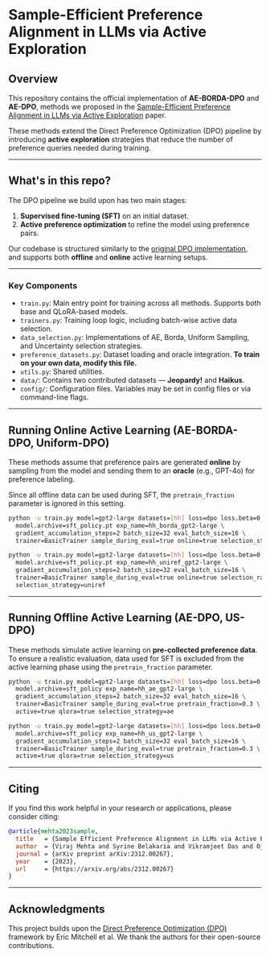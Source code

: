 # Sample-Efficient Preference Alignment in LLMs via Active Exploration

## Overview

This repository contains the official implementation of **AE-BORDA-DPO** and **AE-DPO**, methods we proposed in the [Sample-Efficient Preference Alignment in LLMs via Active Exploration](https://arxiv.org/abs/2312.00267) paper.

These methods extend the Direct Preference Optimization (DPO) pipeline by introducing **active exploration** strategies that reduce the number of preference queries needed during training.

---

## What's in this repo?

The DPO pipeline we build upon has two main stages:

1. **Supervised fine-tuning (SFT)** on an initial dataset.
2. **Active preference optimization** to refine the model using preference pairs.

Our codebase is structured similarly to the [original DPO implementation](https://github.com/eric-mitchell/direct-preference-optimization), and supports both **offline** and **online** active learning setups.

---

### Key Components

- `train.py`: Main entry point for training across all methods. Supports both base and QLoRA-based models.
- `trainers.py`: Training loop logic, including batch-wise active data selection.
- `data_selection.py`: Implementations of AE, Borda, Uniform Sampling, and Uncertainty selection strategies.
- `preference_datasets.py`: Dataset loading and oracle integration. **To train on your own data, modify this file.**
- `utils.py`: Shared utilities.
- `data/`: Contains two contributed datasets — **Jeopardy!** and **Haikus**.
- `config/`: Configuration files. Variables may be set in config files or via command-line flags.

---

## Running Online Active Learning (AE-BORDA-DPO, Uniform-DPO)

These methods assume that preference pairs are generated **online** by sampling from the model and sending them to an **oracle** (e.g., GPT-4o) for preference labeling.

Since all offline data can be used during SFT, the `pretrain_fraction` parameter is ignored in this setting.

```bash
python -u train.py model=gpt2-large datasets=[hh] loss=dpo loss.beta=0.1 \
  model.archive=sft_policy.pt exp_name=hh_borda_gpt2-large \
  gradient_accumulation_steps=2 batch_size=32 eval_batch_size=16 \
  trainer=BasicTrainer sample_during_eval=true online=true selection_strategy=borda
````

```bash
python -u train.py model=gpt2-large datasets=[hh] loss=dpo loss.beta=0.1 \
  model.archive=sft_policy.pt exp_name=hh_uniref_gpt2-large \
  gradient_accumulation_steps=2 batch_size=32 eval_batch_size=16 \
  trainer=BasicTrainer sample_during_eval=true online=true selection_ratio=1 \
  selection_strategy=uniref
```

---

## Running Offline Active Learning (AE-DPO, US-DPO)

These methods simulate active learning on **pre-collected preference data**. To ensure a realistic evaluation, data used for SFT is excluded from the active learning phase using the `pretrain_fraction` parameter.

```bash
python -u train.py model=gpt2-large datasets=[hh] loss=dpo loss.beta=0.1 \
  model.archive=sft_policy exp_name=hh_ae_gpt2-large \
  gradient_accumulation_steps=2 batch_size=32 eval_batch_size=16 \
  trainer=BasicTrainer sample_during_eval=true pretrain_fraction=0.3 \
  active=true qlora=true selection_strategy=ae
```

```bash
python -u train.py model=gpt2-large datasets=[hh] loss=dpo loss.beta=0.1 \
  model.archive=sft_policy exp_name=hh_us_gpt2-large \
  gradient_accumulation_steps=2 batch_size=32 eval_batch_size=16 \
  trainer=BasicTrainer sample_during_eval=true pretrain_fraction=0.3 \
  active=true qlora=true selection_strategy=us
```

---

## Citing

If you find this work helpful in your research or applications, please consider citing:

```bibtex
@article{mehta2023sample,
  title   = {Sample Efficient Preference Alignment in LLMs via Active Exploration},
  author  = {Viraj Mehta and Syrine Belakaria and Vikramjeet Das and Ojash Neopane and Yijia Dai and Ilija Bogunovic and Barbara Engelhardt and Stefano Ermon and Jeff Schneider and Willie Neiswanger},
  journal = {arXiv preprint arXiv:2312.00267},
  year    = {2023},
  url     = {https://arxiv.org/abs/2312.00267}
}
```

---

## Acknowledgments

This project builds upon the [Direct Preference Optimization (DPO)](https://github.com/eric-mitchell/direct-preference-optimization) framework by Eric Mitchell et al. We thank the authors for their open-source contributions.